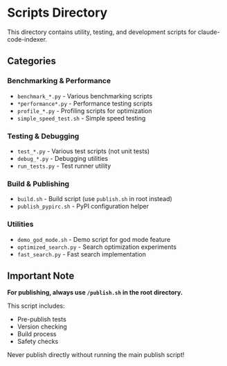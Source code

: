 # Scripts Directory

This directory contains utility, testing, and development scripts for claude-code-indexer.

## Categories

### Benchmarking & Performance
- `benchmark_*.py` - Various benchmarking scripts
- `*performance*.py` - Performance testing scripts
- `profile_*.py` - Profiling scripts for optimization
- `simple_speed_test.sh` - Simple speed testing

### Testing & Debugging
- `test_*.py` - Various test scripts (not unit tests)
- `debug_*.py` - Debugging utilities
- `run_tests.py` - Test runner utility

### Build & Publishing
- `build.sh` - Build script (use `publish.sh` in root instead)
- `publish_pypirc.sh` - PyPI configuration helper

### Utilities
- `demo_god_mode.sh` - Demo script for god mode feature
- `optimized_search.py` - Search optimization experiments
- `fast_search.py` - Fast search implementation

## Important Note

**For publishing, always use `/publish.sh` in the root directory.**

This script includes:
- Pre-publish tests
- Version checking
- Build process
- Safety checks

Never publish directly without running the main publish script!